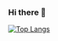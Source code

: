 ### Hi there 👋
[![Top Langs](https://github-readme-stats.vercel.app/api/top-langs/?username=Haze27&layout=compact&langs_count=6)](https://github.com/anuraghazra/github-readme-stats)

